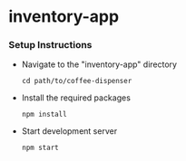 # inventory-app

### Setup Instructions

- Navigate to the "inventory-app" directory

	```cd path/to/coffee-dispenser```

- Install the required packages

	```npm install```

- Start development server

	```npm start```
